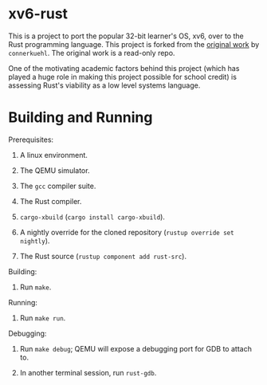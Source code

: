 # xv6-rust

This is a project to port the popular 32-bit learner's OS, xv6, over to the Rust programming language. This project is forked from the [original work](https://github.com/connorkuehl/xv6-rust) by `connerkuehl`. The original work is a read-only repo. 

One of the motivating academic factors behind this project (which has played a huge role in making this project possible for school credit) is assessing Rust's viability as a low level systems language.

# Building and Running

Prerequisites:

1. A linux environment.

1. The QEMU simulator.

1. The `gcc` compiler suite.

1. The Rust compiler.

1. `cargo-xbuild` (`cargo install cargo-xbuild`).

1. A nightly override for the cloned repository (`rustup override set nightly`).

1. The Rust source (`rustup component add rust-src`).

Building:

1. Run `make`.

Running:

1. Run `make run`.

Debugging:

1. Run `make debug`; QEMU will expose a debugging port for GDB to attach to.

1. In another terminal session, run `rust-gdb`.
